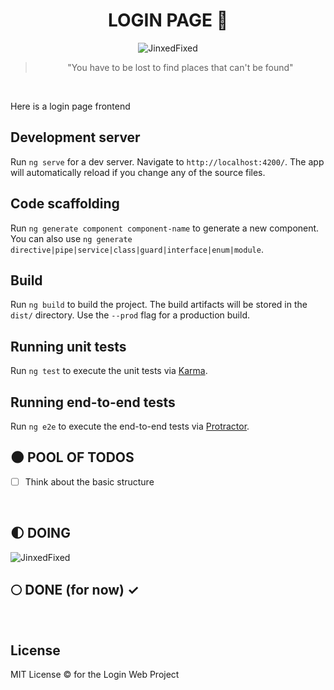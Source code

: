 <div align="center">

# LOGIN PAGE :milky_way:

<img alt="JinxedFixed" src="./git_assets/wp.gif" />
<blockquote >"You have to be lost to find places that can't be found"</blockquote>
</br>
</div>

Here is a login page frontend

## Development server

Run `ng serve` for a dev server. Navigate to `http://localhost:4200/`. The app will automatically reload if you change any of the source files.

## Code scaffolding

Run `ng generate component component-name` to generate a new component. You can also use `ng generate directive|pipe|service|class|guard|interface|enum|module`.

## Build

Run `ng build` to build the project. The build artifacts will be stored in the `dist/` directory. Use the `--prod` flag for a production build.

## Running unit tests

Run `ng test` to execute the unit tests via [Karma](https://karma-runner.github.io).

## Running end-to-end tests

Run `ng e2e` to execute the end-to-end tests via [Protractor](http://www.protractortest.org/).

## :new_moon: POOL OF TODOS

* [ ] Think about the basic structure

</br>

## :first_quarter_moon: DOING 

<img alt="JinxedFixed" src="./git_assets/jinxfix.gif" />

</br>

## :full_moon: DONE (for now) ✓



</br>

## License

MIT License © for the Login Web Project
